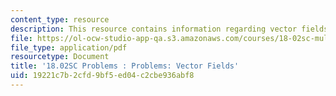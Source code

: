 ```yaml
---
content_type: resource
description: This resource contains information regarding vector fields.
file: https://ol-ocw-studio-app-qa.s3.amazonaws.com/courses/18-02sc-multivariable-calculus-fall-2010/19221c7b2cfd9bf5ed04c2cbe936abf8_MIT18_02SC_pb_56_quest.pdf
file_type: application/pdf
resourcetype: Document
title: '18.02SC Problems : Problems: Vector Fields'
uid: 19221c7b-2cfd-9bf5-ed04-c2cbe936abf8
---
```

